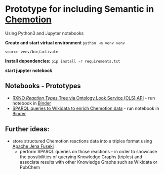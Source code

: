 # Prototype for including Semantic in [Chemotion](https://www.chemotion-repository.net)
Using Python3 and Jupyter notebooks


**Create and start virtual environment**
`python -m venv venv`

`source venv/bin/activate`

**Install dependencies:**
`pip install -r requirements.txt`

**start jupyter notebook**

## Notebooks - Prototypes 
* [RXNO *Reaction Types* Tree via Ontology Look Service (OLS) API](RXNO-Reactions-OLSAPI.ipynb) - run notebook in [Binder](https://mybinder.org/v2/gh/NFDI4Chem/Sematics-in-Chemotion-Prototypes/HEAD?filepath=RXNO-Reactions-OLSAPI.ipynb)
* [SPARQL queries to Wikidata to enrich Chemotion data](chemotion-query-wikidata.ipynb) - run notebook in [Binder](https://mybinder.org/v2/gh/NFDI4Chem/Sematics-in-Chemotion-Prototypes/HEAD?filepath=chemotion-query-wikidata.ipynb)


## Further ideas:
* store structured Chemotion reactions data into a triples format using [Apache Jena Fuseki](https://github.com/NFDI4Chem/Fuseki-Box)
  * perform SPARQL queries on those reactions - in order to showcase the possibilities of querying Knowledge Graphs (triples) and associate results with other Knowledge Graphs  such as Wikidata or PubChem  
